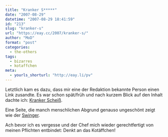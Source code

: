 ```yaml
---
title: "Kranker S*****"
date: "2007-08-29"
datetime: "2007-08-29 18:41:59"
id: "213"
slug: "kranker-s"
url: "https://eay.cc/2007/kranker-s/"
author: "MoD"
format: "post"
categories:
  - the-others
tags:
  - bizarres
  - kotaffchen
meta:
  - yourls_shorturl: "http://eay.li/pv"
---
```


Letztlich kam es dazu, dass mir eine der Redaktion bekannte Person einen Link zusandte. Es war schon spät/früh und nach kurzem Blick auf den Inhalt dachte ich: [Kranker Scheiß](http://grouphug.us/).

Eine Seite, die manch menschlichen Abgrund genauso ungeschönt zeigt wie der [Swinger](http://eay.cc/board).

Ach bevor ich es vergesse und der Chef mich wieder gerechtfertigt von meinen Pflichten entbindet: Denkt an das Kotäffchen!
